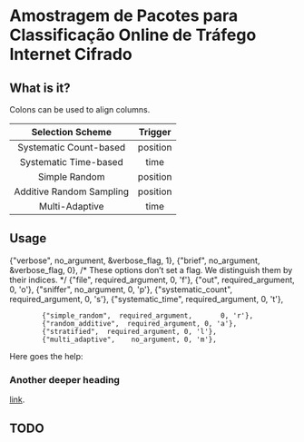 Amostragem de Pacotes para Classificação Online de Tráfego Internet Cifrado
=======

What is it?
-----------


Colons can be used to align columns.

| Selection Scheme         | Trigger  |
| :----------------------: |:--------:|
| Systematic Count-based   | position |
| Systematic Time-based    | time     |
| Simple Random            | position |
| Additive Random Sampling | position |
| Multi-Adaptive           | time     |


Usage
-----------


{"verbose", no_argument,       &verbose_flag, 1},
            {"brief",   no_argument,       &verbose_flag, 0},
            /* These options don’t set a flag.
             We distinguish them by their indices. */
            {"file",  required_argument, 0, 'f'},
            {"out",  required_argument, 0, 'o'},
            {"sniffer",     no_argument, 0, 'p'},
            {"systematic_count",     required_argument,       0, 's'},
            {"systematic_time",     required_argument,       0, 't'},

            {"simple_random",  required_argument,       0, 'r'},
            {"random_additive",  required_argument, 0, 'a'},
            {"stratified",  required_argument, 0, 'l'},
            {"multi_adaptive",    no_argument, 0, 'm'},

Here goes the help:
### Another deeper heading
[link](http://download_trace_usado_nos_teste.com).

TODO
-----------